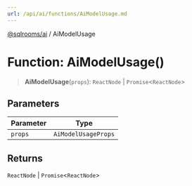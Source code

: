 ```yaml
---
url: /api/ai/functions/AiModelUsage.md
---
```

[@sqlrooms/ai](../index.md) / AiModelUsage

# Function: AiModelUsage()

> **AiModelUsage**(`props`): `ReactNode` | `Promise`<`ReactNode`>

## Parameters

| Parameter | Type |
| ------ | ------ |
| `props` | `AiModelUsageProps` |

## Returns

`ReactNode` | `Promise`<`ReactNode`>
